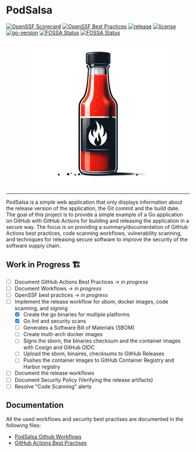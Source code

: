 # PodSalsa

[![OpenSSF Scorecard](https://api.securityscorecards.dev/projects/github.com/janfuhrer/podsalsa/badge)](https://securityscorecards.dev/viewer/?uri=github.com/janfuhrer/podsalsa)
[![OpenSSF Best Practices](https://www.bestpractices.dev/projects/8791/badge)](https://www.bestpractices.dev/projects/8791)
[![release](https://img.shields.io/github/v/release/janfuhrer/podsalsa)](https://github.com/janfuhrer/podsalsa/releases)
[![license](https://img.shields.io/github/license/janfuhrer/podsalsa)](https://github.com/janfuhrer/podsalsa/blob/main/LICENSE)
[![go-version](https://img.shields.io/github/go-mod/go-version/janfuhrer/podsalsa)](https://github.com/janfuhrer/podsalsa/blob/main/go.mod)
[![FOSSA Status](https://app.fossa.com/api/projects/custom%2B44203%2Fgithub.com%2Fjanfuhrer%2Fpodsalsa.svg?type=shield&issueType=license)](https://app.fossa.com/projects/custom%2B44203%2Fgithub.com%2Fjanfuhrer%2Fpodsalsa?ref=badge_shield&issueType=license)
[![FOSSA Status](https://app.fossa.com/api/projects/custom%2B44203%2Fgithub.com%2Fjanfuhrer%2Fpodsalsa.svg?type=shield&issueType=security)](https://app.fossa.com/projects/custom%2B44203%2Fgithub.com%2Fjanfuhrer%2Fpodsalsa?ref=badge_shield&issueType=security)

<p align="center">
    <img src="./assets/podsalsa-logo.png" alt="PodSalsa" width="400">
</p>

---

PodSalsa is a simple web application that only displays information about the release version of the application, the Git commit and the build date.
The goal of this project is to provide a simple example of a Go application on GitHub with GitHub Actions for building and releasing the application in a secure way. The focus is on providing a summary/documentation of GitHub Actions best practices, code scanning workflows, vulnerability scanning, and techniques for releasing secure software to improve the security of the software supply chain.

## Work in Progress 🏗️

- [ ] Document GitHub Actions Best Practices -> *in progress*
- [ ] Document Workflows -> *in progress*
- [ ] OpenSSF best practices -> *in progress*
- [ ] Implement the release workflow for sbom, docker images, code scanning, and signing
  - [x] Create the go binaries for multiple platforms
  - [x] Go lint and security scans
  - [ ] Generates a Software Bill of Materials (SBOM)
  - [ ] Create multi-arch docker images
  - [ ] Signs the sbom, the binaries checksum and the container images with Cosign and GitHub OIDC
  - [ ] Upload the sbom, binaires, checksums to GitHub Releases
  - [ ] Pushes the container images to GitHub Container Registry and Harbor registry
- [ ] Document the release workflows
- [ ] Document Security Policy (Verifying the release artifacts)
- [ ] Resolve "Code Scanning" alerts

## Documentation

All the used workflows and security best practises are documented in the following files:

- [PodSalsa Github Workflows](./.github/workflows/README.md)
- [GitHub Actions Best Practises](./docs/best-practises.md)
